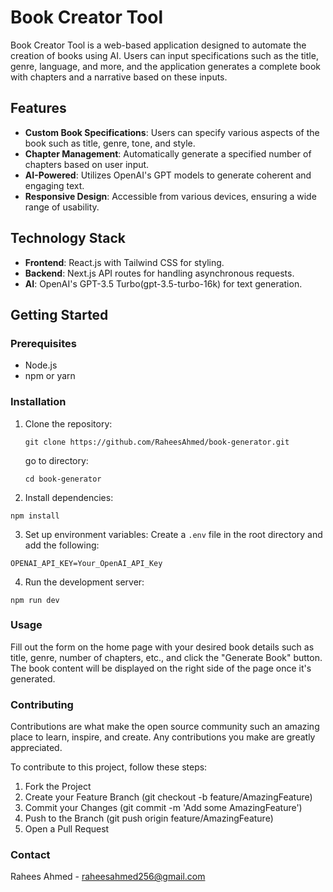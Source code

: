 # Book Creator Tool

Book Creator Tool is a web-based application designed to automate the creation of books using AI. Users can input specifications such as the title, genre, language, and more, and the application generates a complete book with chapters and a narrative based on these inputs.

## Features

- **Custom Book Specifications**: Users can specify various aspects of the book such as title, genre, tone, and style.
- **Chapter Management**: Automatically generate a specified number of chapters based on user input.
- **AI-Powered**: Utilizes OpenAI's GPT models to generate coherent and engaging text.
- **Responsive Design**: Accessible from various devices, ensuring a wide range of usability.

## Technology Stack

- **Frontend**: React.js with Tailwind CSS for styling.
- **Backend**: Next.js API routes for handling asynchronous requests.
- **AI**: OpenAI's GPT-3.5 Turbo(gpt-3.5-turbo-16k) for text generation.

## Getting Started

### Prerequisites

- Node.js
- npm or yarn

### Installation

1. Clone the repository:
   ```
   git clone https://github.com/RaheesAhmed/book-generator.git
   ```
   go to directory:
   ```
   cd book-generator
   ```
2. Install dependencies:

```
npm install
```

3. Set up environment variables:
   Create a `.env` file in the root directory and add the following:

```
OPENAI_API_KEY=Your_OpenAI_API_Key

```

4. Run the development server:

```
npm run dev
```

### Usage

Fill out the form on the home page with your desired book details such as title, genre, number of chapters, etc., and click the "Generate Book" button. The book content will be displayed on the right side of the page once it's generated.

### Contributing

Contributions are what make the open source community such an amazing place to learn, inspire, and create. Any contributions you make are greatly appreciated.

To contribute to this project, follow these steps:

1. Fork the Project
2. Create your Feature Branch (git checkout -b feature/AmazingFeature)
3. Commit your Changes (git commit -m 'Add some AmazingFeature')
4. Push to the Branch (git push origin feature/AmazingFeature)
5. Open a Pull Request

### Contact

Rahees Ahmed - raheesahmed256@gmail.com
